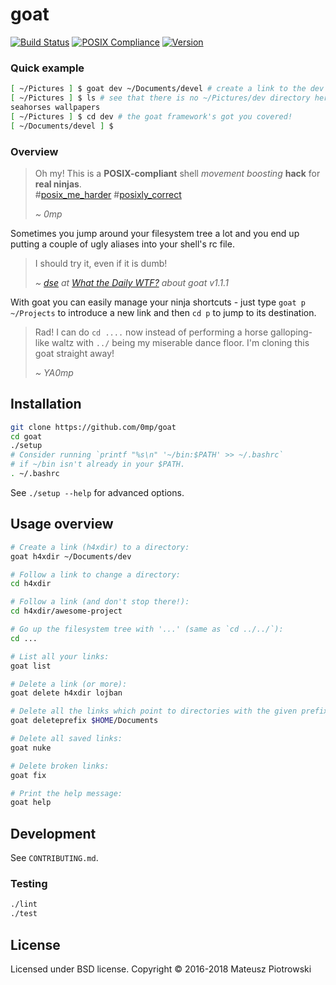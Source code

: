 # goat

[![Build Status](https://travis-ci.org/0mp/goat.svg?branch=master)](https://travis-ci.org/0mp/goat)
[![POSIX Compliance](https://img.shields.io/badge/POSIX-compliant-blue.svg)](http://pubs.opengroup.org/onlinepubs/9699919799/utilities/V3_chap02.html)
[![Version](https://img.shields.io/github/release/0mp/goat.svg)](https://github.com/0mp/goat/releases/latest)

### Quick example

```sh
[ ~/Pictures ] $ goat dev ~/Documents/devel # create a link to the dev directory
[ ~/Pictures ] $ ls # see that there is no ~/Pictures/dev directory here
seahorses wallpapers
[ ~/Pictures ] $ cd dev # the goat framework's got you covered!
[ ~/Documents/devel ] $
```

### Overview

> Oh my! This is a **POSIX-compliant** shell _movement boosting_ **hack** for
> **real ninjas**.<br>
> #[posix\_me\_harder][posix_me_harder] #[posixly\_correct][posixly_correct]
>
> _~&#32;0mp_

Sometimes you jump around your filesystem tree a lot and you end up putting a
couple of ugly aliases into your shell's rc file.

> I should try it, even if it is dumb!
>
> _~&#32;[dse] at [What the Daily WTF?] about goat v1.1.1_

With goat you can easily manage your ninja shortcuts - just type `goat p
~/Projects` to introduce a new link and then `cd p` to jump to its destination.

> Rad! I can do `cd ....` now instead of performing a horse galloping-like
> waltz with `../` being my miserable dance floor. I'm cloning this goat
> straight away!
>
> _~&#32;YA0mp_

## Installation

```sh
git clone https://github.com/0mp/goat
cd goat
./setup
# Consider running `printf "%s\n" '~/bin:$PATH' >> ~/.bashrc`
# if ~/bin isn't already in your $PATH.
. ~/.bashrc
```

See `./setup --help` for advanced options.

## Usage overview

```sh
# Create a link (h4xdir) to a directory:
goat h4xdir ~/Documents/dev

# Follow a link to change a directory:
cd h4xdir

# Follow a link (and don't stop there!):
cd h4xdir/awesome-project

# Go up the filesystem tree with '...' (same as `cd ../../`):
cd ...

# List all your links:
goat list

# Delete a link (or more):
goat delete h4xdir lojban

# Delete all the links which point to directories with the given prefix:
goat deleteprefix $HOME/Documents

# Delete all saved links:
goat nuke

# Delete broken links:
goat fix

# Print the help message:
goat help
```

## Development

See `CONTRIBUTING.md`.

### Testing

```sh
./lint
./test
```

## License

Licensed under BSD license. Copyright &#169; 2016-2018 Mateusz Piotrowski

[posix_me_harder]: http://wiki.wlug.org.nz/POSIX_ME_HARDER
[posixly_correct]: http://wiki.wlug.org.nz/POSIXLY_CORRECT
[dse]: https://what.thedailywtf.com/user/dse
[What the Daily WTF?]: https://what.thedailywtf.com/topic/16122/quick-links-thread/2121
